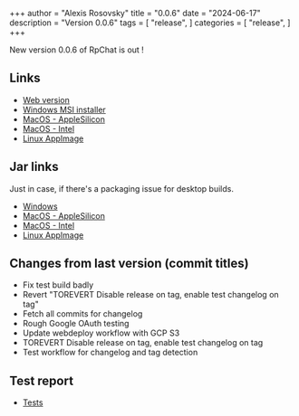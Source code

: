 +++
author = "Alexis Rosovsky"
title = "0.0.6"
date = "2024-06-17"
description = "Version 0.0.6"
tags = [
    "release",
]
categories = [
    "release",
]
+++

New version 0.0.6 of RpChat is out !

## Links

* [Web version](https://rpchat.devcraft.ovh)
* [Windows MSI installer](https://storage.googleapis.com/rpchat-releases/windows/msi/RpChat-0.0.6.msi)
* [MacOS - AppleSilicon](https://storage.googleapis.com/rpchat-releases/macOSarm/dmg/RpChat-1.0.0.dmg)
* [MacOS - Intel](https://storage.googleapis.com/rpchat-releases/macOS/dmg/RpChat-1.0.0.dmg)
* [Linux AppImage](https://storage.googleapis.com/rpchat-releases/linux/AppImage/RpChat-0.0.6-x86_64.AppImage)

## Jar links

Just in case, if there's a packaging issue for desktop builds.

* [Windows](https://storage.googleapis.com/rpchat-releases/windows/uberJar/RpChat-windows-x64-0.0.6.jar)
* [MacOS - AppleSilicon](https://storage.googleapis.com/rpchat-releases/macOSarm/uberJar/RpChat-macos-arm64-1.0.0.jar)
* [MacOS - Intel](https://storage.googleapis.com/rpchat-releases/macOS/uberJar/RpChat-macos-x64-1.0.0.jar)
* [Linux AppImage](https://storage.googleapis.com/rpchat-releases/linux/uberJar/RpChat-linux-x86_64-0.0.6.jar)


## Changes from last version (commit titles)

- Fix test build badly
- Revert "TOREVERT Disable release on tag, enable test changelog on tag"
- Fetch all commits for changelog
- Rough Google OAuth testing
- Update webdeploy workflow with GCP S3
- TOREVERT Disable release on tag, enable test changelog on tag
- Test workflow for changelog and tag detection

## Test report

* [Tests](https://storage.googleapis.com/rpchat-releases/posts/0.0.6/test-report/index.html)
